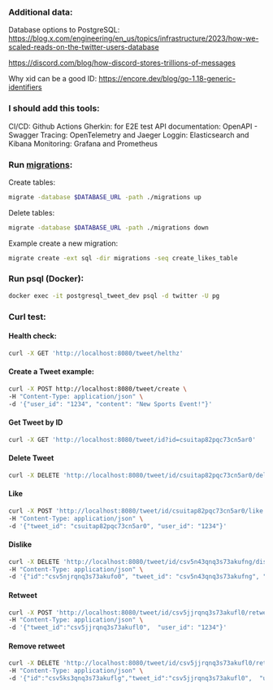 ### Additional data:
Database options to PostgreSQL:
https://blog.x.com/engineering/en_us/topics/infrastructure/2023/how-we-scaled-reads-on-the-twitter-users-database

https://discord.com/blog/how-discord-stores-trillions-of-messages

Why xid can be a good ID:
https://encore.dev/blog/go-1.18-generic-identifiers


### I should add this tools:
CI/CD: Github Actions
Gherkin: for E2E test
API documentation: OpenAPI - Swagger
Tracing: OpenTelemetry and Jaeger
Loggin: Elasticsearch and Kibana
Monitoring: Grafana and Prometheus

### Run [migrations](https://github.com/golang-migrate/migrate):

Create tables:
```bash
migrate -database $DATABASE_URL -path ./migrations up
```

Delete tables:
```bash
migrate -database $DATABASE_URL -path ./migrations down
```

Example create a new migration:
```bash
migrate create -ext sql -dir migrations -seq create_likes_table
```

### Run psql (Docker):

```bash
docker exec -it postgresql_tweet_dev psql -d twitter -U pg
```

### Curl test:

#### Health check:
```bash
curl -X GET 'http://localhost:8080/tweet/helthz'
```

#### Create a Tweet example:
```bash
curl -X POST http://localhost:8080/tweet/create \
-H "Content-Type: application/json" \
-d '{"user_id": "1234", "content": "New Sports Event!"}'
```

#### Get Tweet by ID
```bash
curl -X GET 'http://localhost:8080/tweet/id?id=csuitap82pqc73cn5ar0'
```

#### Delete Tweet
```bash
curl -X DELETE 'http://localhost:8080/tweet/id/csuitap82pqc73cn5ar0/delete?id=csuitap82pqc73cn5ar0'
```

#### Like
```bash
curl -X POST 'http://localhost:8080/tweet/id/csuitap82pqc73cn5ar0/like' \
-H "Content-Type: application/json" \
-d '{"tweet_id": "csuitap82pqc73cn5ar0", "user_id": "1234"}'
```

#### Dislike
```bash
curl -X DELETE 'http://localhost:8080/tweet/id/csv5n43qnq3s73akufng/dislike' \
-H "Content-Type: application/json" \
-d '{"id":"csv5njrqnq3s73akufo0", "tweet_id": "csv5n43qnq3s73akufng", "user_id": "1234"}'
```

#### Retweet
```bash
curl -X POST 'http://localhost:8080/tweet/id/csv5jjrqnq3s73akufl0/retweet' \
-H "Content-Type: application/json" \
-d '{"tweet_id":"csv5jjrqnq3s73akufl0",  "user_id": "1234"}'
```

#### Remove retweet
```bash
curl -X DELETE 'http://localhost:8080/tweet/id/csv5jjrqnq3s73akufl0/retweet' \
-H "Content-Type: application/json" \
-d '{"id":"csv5ks3qnq3s73akuflg","tweet_id":"csv5jjrqnq3s73akufl0",  "user_id": "1234"}'
```
